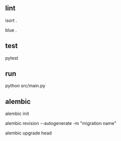 <h2>lint</h2>
<p>isort .</p>
<p>blue .</p>

<h2>test</h2>
<p>pytest</p>

<h2>run</h2>
<p>python src/main.py</p>

<h2>alembic</h2>
<p>alembic init</p>
<p>alembic revision --autogenerate -m "migration name"</p>
<p>alembic upgrade head</p>
